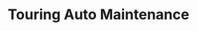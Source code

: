 ---
title: "Touring Auto Maintenance"
url: /scottsdale/touring-auto-maintenance/
shop: Autowerkstatt
---